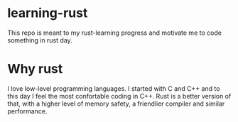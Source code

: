 # learning-rust
This repo is meant to my rust-learning progress and motivate me to code something in rust day.

# Why rust
I love low-level programming languages. I started with C and C++ and to this day I feel the most confortable coding in C++. Rust is a better version of that, with a higher level of memory safety, a friendlier compiler and similar performance.

